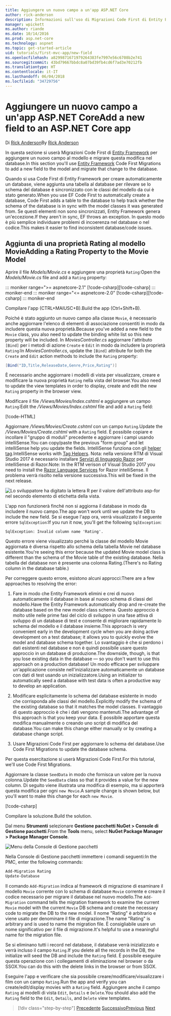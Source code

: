 ```yaml
---
title: Aggiungere un nuovo campo a un'app ASP.NET Core
author: rick-anderson
description: Informazioni sull'uso di Migrazioni Code First di Entity Framework per aggiungere un nuovo campo a un modello ed eseguire la migrazione di questa modifica in un database.
manager: wpickett
ms.author: riande
ms.date: 10/14/2016
ms.prod: asp.net-core
ms.technology: aspnet
ms.topic: get-started-article
uid: tutorials/first-mvc-app/new-field
ms.openlocfilehash: a8299871671979264383fe7997e56c6708b2e741
ms.sourcegitcommit: 43bd79667bbdc8a07bd39fb4cd6f7ad3e70212fb
ms.translationtype: HT
ms.contentlocale: it-IT
ms.lasthandoff: 06/04/2018
ms.locfileid: "34729756"
---
```

# <a name="add-a-new-field-to-an-aspnet-core-app"></a><span data-ttu-id="88f8e-103">Aggiungere un nuovo campo a un'app ASP.NET Core</span><span class="sxs-lookup"><span data-stu-id="88f8e-103">Add a new field to an ASP.NET Core app</span></span>

<span data-ttu-id="88f8e-104">Di [Rick Anderson](https://twitter.com/RickAndMSFT)</span><span class="sxs-lookup"><span data-stu-id="88f8e-104">By [Rick Anderson](https://twitter.com/RickAndMSFT)</span></span>

<span data-ttu-id="88f8e-105">In questa sezione si userà Migrazioni Code First di [Entity Framework](https://docs.microsoft.com/ef/core/get-started/aspnetcore/new-db) per aggiungere un nuovo campo al modello e migrare questa modifica nel database.</span><span class="sxs-lookup"><span data-stu-id="88f8e-105">In this section you'll use [Entity Framework](https://docs.microsoft.com/ef/core/get-started/aspnetcore/new-db) Code First Migrations to add a new field to the model and migrate that change to the database.</span></span>

<span data-ttu-id="88f8e-106">Quando si usa Code First di Entity Framework per creare automaticamente un database, viene aggiunta una tabella al database per rilevare se lo schema del database è sincronizzato con le classi del modello da cui è stato generato.</span><span class="sxs-lookup"><span data-stu-id="88f8e-106">When you use EF Code First to automatically create a database, Code First adds a table to the database to help track whether the schema of the database is in sync with the model classes it was generated from.</span></span> <span data-ttu-id="88f8e-107">Se questi elementi non sono sincronizzati, Entity Framework genera un'eccezione.</span><span class="sxs-lookup"><span data-stu-id="88f8e-107">If they aren't in sync, EF throws an exception.</span></span> <span data-ttu-id="88f8e-108">In questo modo è più semplice individuare problemi di incoerenza nel database o nel codice.</span><span class="sxs-lookup"><span data-stu-id="88f8e-108">This makes it easier to find inconsistent database/code issues.</span></span>

## <a name="adding-a-rating-property-to-the-movie-model"></a><span data-ttu-id="88f8e-109">Aggiunta di una proprietà Rating al modello Movie</span><span class="sxs-lookup"><span data-stu-id="88f8e-109">Adding a Rating Property to the Movie Model</span></span>

<span data-ttu-id="88f8e-110">Aprire il file *Models/Movie.cs* e aggiungere una proprietà `Rating`:</span><span class="sxs-lookup"><span data-stu-id="88f8e-110">Open the *Models/Movie.cs* file and add a `Rating` property:</span></span>

::: moniker range=">= aspnetcore-2.1"
<span data-ttu-id="88f8e-111">[!code-csharp[](~/tutorials/first-mvc-app/start-mvc/sample/MvcMovie21/Models/MovieDateRating.cs?highlight=13&name=snippet)]</span><span class="sxs-lookup"><span data-stu-id="88f8e-111">[!code-csharp[](~/tutorials/first-mvc-app/start-mvc/sample/MvcMovie21/Models/MovieDateRating.cs?highlight=13&name=snippet)]</span></span>
::: moniker-end
::: moniker range="<= aspnetcore-2.0"
<span data-ttu-id="88f8e-112">[!code-csharp[](~/tutorials/first-mvc-app/start-mvc/sample/MvcMovie/Models/MovieDateRating.cs?highlight=11&range=7-18)]</span><span class="sxs-lookup"><span data-stu-id="88f8e-112">[!code-csharp[](~/tutorials/first-mvc-app/start-mvc/sample/MvcMovie/Models/MovieDateRating.cs?highlight=11&range=7-18)]</span></span>
::: moniker-end

<span data-ttu-id="88f8e-113">Compilare l'app (CTRL+MAIUSC+B).</span><span class="sxs-lookup"><span data-stu-id="88f8e-113">Build the app (Ctrl+Shift+B).</span></span>

<span data-ttu-id="88f8e-114">Poiché è stato aggiunto un nuovo campo alla classe `Movie`, è necessario anche aggiornare l'elenco di elementi di associazione consentiti in modo da includere questa nuova proprietà.</span><span class="sxs-lookup"><span data-stu-id="88f8e-114">Because you've added a new field to the `Movie` class, you also need to update the binding white list so this new property will be included.</span></span> <span data-ttu-id="88f8e-115">In *MoviesController.cs* aggiornare l'attributo `[Bind]` per i metodi di azione `Create` e `Edit` in modo da includere la proprietà `Rating`:</span><span class="sxs-lookup"><span data-stu-id="88f8e-115">In *MoviesController.cs*, update the `[Bind]` attribute for both the `Create` and `Edit` action methods to include the `Rating` property:</span></span>

```csharp
[Bind("ID,Title,ReleaseDate,Genre,Price,Rating")]
   ```

<span data-ttu-id="88f8e-116">È necessario anche aggiornare i modelli di vista per visualizzare, creare e modificare la nuova proprietà `Rating` nella vista del browser.</span><span class="sxs-lookup"><span data-stu-id="88f8e-116">You also need to update the view templates in order to display, create and edit the new `Rating` property in the browser view.</span></span>

<span data-ttu-id="88f8e-117">Modificare il file */Views/Movies/Index.cshtml* e aggiungere un campo `Rating`:</span><span class="sxs-lookup"><span data-stu-id="88f8e-117">Edit the */Views/Movies/Index.cshtml* file and add a `Rating` field:</span></span>

[!code-HTML[](start-mvc/sample/MvcMovie/Views/Movies/IndexGenreRating.cshtml?highlight=17,39&range=24-64)]

<span data-ttu-id="88f8e-118">Aggiornare */Views/Movies/Create.cshtml* con un campo `Rating`.</span><span class="sxs-lookup"><span data-stu-id="88f8e-118">Update the */Views/Movies/Create.cshtml* with a `Rating` field.</span></span> <span data-ttu-id="88f8e-119">È possibile copiare e incollare il "gruppo di moduli" precedente e aggiornare i campi usando intelliSense.</span><span class="sxs-lookup"><span data-stu-id="88f8e-119">You can copy/paste the previous "form group" and let intelliSense help you update the fields.</span></span> <span data-ttu-id="88f8e-120">IntelliSense funziona con gli [helper tag](xref:mvc/views/tag-helpers/intro).</span><span class="sxs-lookup"><span data-stu-id="88f8e-120">IntelliSense works with [Tag Helpers](xref:mvc/views/tag-helpers/intro).</span></span> <span data-ttu-id="88f8e-121">Nota: nella versione RTM di Visual Studio 2017 è necessario installare [Servizi di linguaggio Razor](https://marketplace.visualstudio.com/items?itemName=ms-madsk.RazorLanguageServices) per intelliSense di Razor.</span><span class="sxs-lookup"><span data-stu-id="88f8e-121">Note: In the RTM verison of Visual Studio 2017 you need to install the [Razor Language Services](https://marketplace.visualstudio.com/items?itemName=ms-madsk.RazorLanguageServices) for Razor intelliSense.</span></span> <span data-ttu-id="88f8e-122">Il problema verrà risolto nella versione successiva.</span><span class="sxs-lookup"><span data-stu-id="88f8e-122">This will be fixed in the next release.</span></span>

![Lo sviluppatore ha digitato la lettera R per il valore dell'attributo asp-for nel secondo elemento di etichetta della vista.](new-field/_static/cr.png)

<span data-ttu-id="88f8e-126">L'app non funzionerà finché non si aggiorna il database in modo da includere il nuovo campo.</span><span class="sxs-lookup"><span data-stu-id="88f8e-126">The app won't work until we update the DB to include the new field.</span></span> <span data-ttu-id="88f8e-127">Se si esegue l'app ora, verrà visualizzato il seguente errore `SqlException`:</span><span class="sxs-lookup"><span data-stu-id="88f8e-127">If you run it now, you'll get the following `SqlException`:</span></span>

`SqlException: Invalid column name 'Rating'.`

<span data-ttu-id="88f8e-128">Questo errore viene visualizzato perché la classe del modello Movie aggiornata è diversa rispetto allo schema della tabella Movie nel database esistente.</span><span class="sxs-lookup"><span data-stu-id="88f8e-128">You're seeing this error because the updated Movie model class is different than the schema of the Movie table of the existing database.</span></span> <span data-ttu-id="88f8e-129">Nella tabella del database non è presente una colonna Rating.</span><span class="sxs-lookup"><span data-stu-id="88f8e-129">(There's no Rating column in the database table.)</span></span>

<span data-ttu-id="88f8e-130">Per correggere questo errore, esistono alcuni approcci:</span><span class="sxs-lookup"><span data-stu-id="88f8e-130">There are a few approaches to resolving the error:</span></span>

1. <span data-ttu-id="88f8e-131">Fare in modo che Entity Framework elimini e crei di nuovo automaticamente il database in base al nuovo schema di classi del modello.</span><span class="sxs-lookup"><span data-stu-id="88f8e-131">Have the Entity Framework automatically drop and re-create the database based on the new model class schema.</span></span> <span data-ttu-id="88f8e-132">Questo approccio è molto utile nelle prime fasi del ciclo di sviluppo in una fase attiva di sviluppo di un database di test e consente di migliorare rapidamente lo schema del modello e il database insieme.</span><span class="sxs-lookup"><span data-stu-id="88f8e-132">This approach is very convenient early in the development cycle when you are doing active development on a test database; it allows you to quickly evolve the model and database schema together.</span></span> <span data-ttu-id="88f8e-133">Lo svantaggio è che si perdono i dati esistenti nel database e non è quindi possibile usare questo approccio in un database di produzione.</span><span class="sxs-lookup"><span data-stu-id="88f8e-133">The downside, though, is that you lose existing data in the database — so you don't want to use this approach on a production database!</span></span> <span data-ttu-id="88f8e-134">Un modo efficace per sviluppare un'applicazione consiste nell'inizializzare automaticamente un database con dati di test usando un inizializzatore.</span><span class="sxs-lookup"><span data-stu-id="88f8e-134">Using an initializer to automatically seed a database with test data is often a productive way to develop an application.</span></span>

2. <span data-ttu-id="88f8e-135">Modificare esplicitamente lo schema del database esistente in modo che corrisponda alle classi del modello.</span><span class="sxs-lookup"><span data-stu-id="88f8e-135">Explicitly modify the schema of the existing database so that it matches the model classes.</span></span> <span data-ttu-id="88f8e-136">Il vantaggio di questo approccio è che i dati vengono mantenuti.</span><span class="sxs-lookup"><span data-stu-id="88f8e-136">The advantage of this approach is that you keep your data.</span></span> <span data-ttu-id="88f8e-137">È possibile apportare questa modifica manualmente o creando uno script di modifica del database.</span><span class="sxs-lookup"><span data-stu-id="88f8e-137">You can make this change either manually or by creating a database change script.</span></span>

3. <span data-ttu-id="88f8e-138">Usare Migrazioni Code First per aggiornare lo schema del database.</span><span class="sxs-lookup"><span data-stu-id="88f8e-138">Use Code First Migrations to update the database schema.</span></span>

<span data-ttu-id="88f8e-139">Per questa esercitazione si userà Migrazioni Code First.</span><span class="sxs-lookup"><span data-stu-id="88f8e-139">For this tutorial, we'll use Code First Migrations.</span></span>

<span data-ttu-id="88f8e-140">Aggiornare la classe `SeedData` in modo che fornisca un valore per la nuova colonna.</span><span class="sxs-lookup"><span data-stu-id="88f8e-140">Update the `SeedData` class so that it provides a value for the new column.</span></span> <span data-ttu-id="88f8e-141">Di seguito viene illustrata una modifica di esempio, ma si apporterà questa modifica per ogni `new Movie`.</span><span class="sxs-lookup"><span data-stu-id="88f8e-141">A sample change is shown below, but you'll want to make this change for each `new Movie`.</span></span>

[!code-csharp[](start-mvc/sample/MvcMovie/Models/SeedDataRating.cs?name=snippet1&highlight=6)]

<span data-ttu-id="88f8e-142">Compilare la soluzione.</span><span class="sxs-lookup"><span data-stu-id="88f8e-142">Build the solution.</span></span>

<span data-ttu-id="88f8e-143">Dal menu **Strumenti** selezionare **Gestione pacchetti NuGet > Console di Gestione pacchetti**.</span><span class="sxs-lookup"><span data-stu-id="88f8e-143">From the **Tools** menu, select **NuGet Package Manager > Package Manager Console**.</span></span>

  ![Menu della Console di Gestione pacchetti](adding-model/_static/pmc.png)

<span data-ttu-id="88f8e-145">Nella Console di Gestione pacchetti immettere i comandi seguenti:</span><span class="sxs-lookup"><span data-stu-id="88f8e-145">In the PMC, enter the following commands:</span></span>

```powershell
Add-Migration Rating
Update-Database
```

<span data-ttu-id="88f8e-146">Il comando `Add-Migration` indica al framework di migrazione di esaminare il modello `Movie` corrente con lo schema di database `Movie` corrente e creare il codice necessario per migrare il database nel nuovo modello.</span><span class="sxs-lookup"><span data-stu-id="88f8e-146">The `Add-Migration` command tells the migration framework to examine the current `Movie` model with the current `Movie` DB schema and create the necessary code to migrate the DB to the new model.</span></span> <span data-ttu-id="88f8e-147">Il nome "Rating" è arbitrario e viene usato per denominare il file di migrazione.</span><span class="sxs-lookup"><span data-stu-id="88f8e-147">The name "Rating" is arbitrary and is used to name the migration file.</span></span> <span data-ttu-id="88f8e-148">È consigliabile usare un nome significativo per il file di migrazione.</span><span class="sxs-lookup"><span data-stu-id="88f8e-148">It's helpful to use a meaningful name for the migration file.</span></span>

<span data-ttu-id="88f8e-149">Se si eliminano tutti i record nel database, il database verrà inizializzato e verrà incluso il campo `Rating`.</span><span class="sxs-lookup"><span data-stu-id="88f8e-149">If you delete all the records in the DB, the initialize will seed the DB and include the `Rating` field.</span></span> <span data-ttu-id="88f8e-150">È possibile eseguire questa operazione con i collegamenti di eliminazione nel browser o da SSOX.</span><span class="sxs-lookup"><span data-stu-id="88f8e-150">You can do this with the delete links in the browser or from SSOX.</span></span>

<span data-ttu-id="88f8e-151">Eseguire l'app e verificare che sia possibile creare/modificare/visualizzare i film con un campo `Rating`.</span><span class="sxs-lookup"><span data-stu-id="88f8e-151">Run the app and verify you can create/edit/display movies with a `Rating` field.</span></span> <span data-ttu-id="88f8e-152">Aggiungere anche il campo `Rating` ai modelli di vista `Edit`, `Details` e `Delete`.</span><span class="sxs-lookup"><span data-stu-id="88f8e-152">You should also add the `Rating` field to the `Edit`, `Details`, and `Delete` view templates.</span></span>

> [!div class="step-by-step"]
> <span data-ttu-id="88f8e-153">[Precedente](search.md)
> [Successivo](validation.md)</span><span class="sxs-lookup"><span data-stu-id="88f8e-153">[Previous](search.md)
[Next](validation.md)</span></span>  
